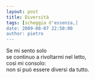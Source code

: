 ```yaml
---
layout: post
title: Diversità
tags: [scheggia d'essenza,]
date: 2009-08-07 22:50:00
author: pietro
---
```

Se mi sento solo<br/>se continuo a rivoltarmi nel letto,<br/>così mi consolo:<br/>non si può essere diversi da tutto.
